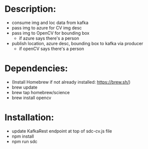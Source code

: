 Description:
==========

  * consume img and loc data from kafka
  * pass img to azure for CV img desc
  * pass img to OpenCV for bounding box
    - if azure says there's a person 
  * publish location, azure desc, bounding box to kafka via producer
    - if openCV says there's a person

Dependencies:
==========

  * (Install Homebrew if not already installed: https://brew.sh/)
  * brew update
  * brew tap homebrew/science
  * brew install opencv

Installation:
==========
  
  * update KafkaRest endpoint at top of sdc-cv.js file
  * npm install
  * npm run sdc
